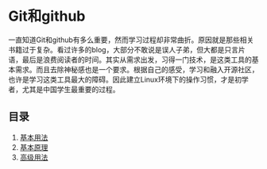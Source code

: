 # Git和github
一直知道Git和github有多么重要，然而学习过程却非常曲折。原因就是那些相关书籍过于复杂。看过许多的blog，大部分不敢说是误人子弟，但大都是只言片语，最后是浪费阅读者的时间。其实从需求出发，习得一门技术，是这类工具的基本需求。而且去除神秘感也是一个要求。根据自己的感受，学习和融入开源社区，也许是学习这类工具最大的障碍。因此建立Linux环境下的操作习惯，才是初学者，尤其是中国学生最重要的过程。

## 目录

1. [基本用法](./commUse.md)
2. [基本原理](theory.md)
3. [高级用法](./advance.md)



